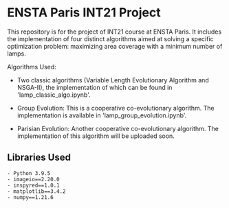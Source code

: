 # ENSTA Paris INT21 Project

This repository is for the project of INT21 course at ENSTA Paris. It includes the implementation of four distinct algorithms aimed at solving a specific optimization problem: maximizing area coverage with a minimum number of lamps.

Algorithms Used:

- Two classic algorithms (Variable Length Evolutionary Algorithm and NSGA-II), the implementation of which can be found in 'lamp_classic_algo.ipynb'.

- Group Evolution: This is a cooperative co-evolutionary algorithm. The implementation is available in 'lamp_group_evolution.ipynb'.

- Parisian Evolution: Another cooperative co-evolutionary algorithm. The implementation of this algorithm will be uploaded soon.

## Libraries Used

```plaintext
- Python 3.9.5
- imageio==2.20.0
- inspyred==1.0.1
- matplotlib==3.4.2
- numpy==1.21.6
